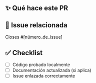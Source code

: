 ## ✨ Qué hace este PR

<!-- Breve descripción de lo que resuelve o implementa -->

## 🔗 Issue relacionada

Closes #[número_de_issue]

## ✅ Checklist

- [ ] Código probado localmente
- [ ] Documentación actualizada (si aplica)
- [ ] Issue enlazada correctamente
